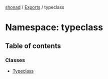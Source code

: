 [shonad](../README.md) / [Exports](../modules.md) / typeclass

# Namespace: typeclass

## Table of contents

### Classes

- [Typeclass](../classes/typeclass.Typeclass.md)
